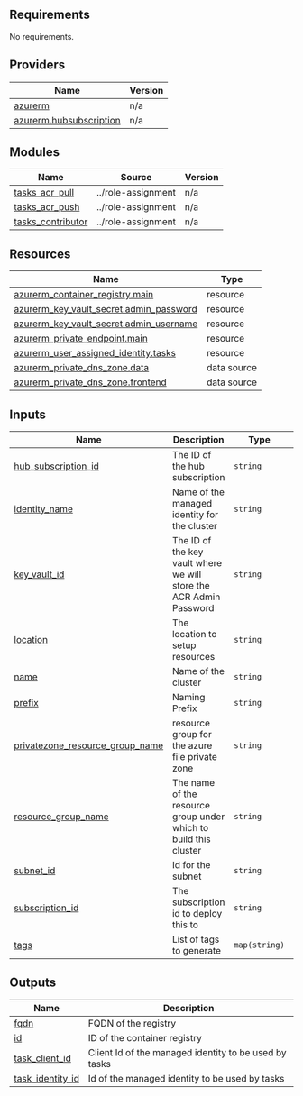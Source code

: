 <!-- BEGIN_TF_DOCS -->
## Requirements

No requirements.

## Providers

| Name | Version |
|------|---------|
| <a name="provider_azurerm"></a> [azurerm](#provider\_azurerm) | n/a |
| <a name="provider_azurerm.hubsubscription"></a> [azurerm.hubsubscription](#provider\_azurerm.hubsubscription) | n/a |

## Modules

| Name | Source | Version |
|------|--------|---------|
| <a name="module_tasks_acr_pull"></a> [tasks\_acr\_pull](#module\_tasks\_acr\_pull) | ../role-assignment | n/a |
| <a name="module_tasks_acr_push"></a> [tasks\_acr\_push](#module\_tasks\_acr\_push) | ../role-assignment | n/a |
| <a name="module_tasks_contributor"></a> [tasks\_contributor](#module\_tasks\_contributor) | ../role-assignment | n/a |

## Resources

| Name | Type |
|------|------|
| [azurerm_container_registry.main](https://registry.terraform.io/providers/hashicorp/azurerm/latest/docs/resources/container_registry) | resource |
| [azurerm_key_vault_secret.admin_password](https://registry.terraform.io/providers/hashicorp/azurerm/latest/docs/resources/key_vault_secret) | resource |
| [azurerm_key_vault_secret.admin_username](https://registry.terraform.io/providers/hashicorp/azurerm/latest/docs/resources/key_vault_secret) | resource |
| [azurerm_private_endpoint.main](https://registry.terraform.io/providers/hashicorp/azurerm/latest/docs/resources/private_endpoint) | resource |
| [azurerm_user_assigned_identity.tasks](https://registry.terraform.io/providers/hashicorp/azurerm/latest/docs/resources/user_assigned_identity) | resource |
| [azurerm_private_dns_zone.data](https://registry.terraform.io/providers/hashicorp/azurerm/latest/docs/data-sources/private_dns_zone) | data source |
| [azurerm_private_dns_zone.frontend](https://registry.terraform.io/providers/hashicorp/azurerm/latest/docs/data-sources/private_dns_zone) | data source |

## Inputs

| Name | Description | Type | Default | Required |
|------|-------------|------|---------|:--------:|
| <a name="input_hub_subscription_id"></a> [hub\_subscription\_id](#input\_hub\_subscription\_id) | The ID of the hub subscription | `string` | n/a | yes |
| <a name="input_identity_name"></a> [identity\_name](#input\_identity\_name) | Name of the managed identity for the cluster | `string` | `""` | no |
| <a name="input_key_vault_id"></a> [key\_vault\_id](#input\_key\_vault\_id) | The ID of the key vault where we will store the ACR Admin Password | `string` | n/a | yes |
| <a name="input_location"></a> [location](#input\_location) | The location to setup resources | `string` | n/a | yes |
| <a name="input_name"></a> [name](#input\_name) | Name of the cluster | `string` | `""` | no |
| <a name="input_prefix"></a> [prefix](#input\_prefix) | Naming Prefix | `string` | `""` | no |
| <a name="input_privatezone_resource_group_name"></a> [privatezone\_resource\_group\_name](#input\_privatezone\_resource\_group\_name) | resource group for the azure file private zone | `string` | `""` | no |
| <a name="input_resource_group_name"></a> [resource\_group\_name](#input\_resource\_group\_name) | The name of the resource group under which to build this cluster | `string` | n/a | yes |
| <a name="input_subnet_id"></a> [subnet\_id](#input\_subnet\_id) | Id for the subnet | `string` | n/a | yes |
| <a name="input_subscription_id"></a> [subscription\_id](#input\_subscription\_id) | The subscription id to deploy this to | `string` | n/a | yes |
| <a name="input_tags"></a> [tags](#input\_tags) | List of tags to generate | `map(string)` | n/a | yes |

## Outputs

| Name | Description |
|------|-------------|
| <a name="output_fqdn"></a> [fqdn](#output\_fqdn) | FQDN of the registry |
| <a name="output_id"></a> [id](#output\_id) | ID of the container registry |
| <a name="output_task_client_id"></a> [task\_client\_id](#output\_task\_client\_id) | Client Id of the managed identity to be used by tasks |
| <a name="output_task_identity_id"></a> [task\_identity\_id](#output\_task\_identity\_id) | Id of the managed identity to be used by tasks |
<!-- END_TF_DOCS -->